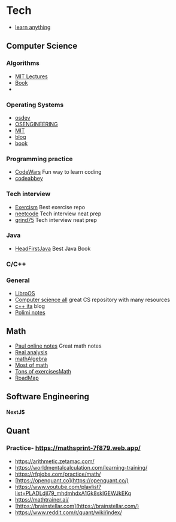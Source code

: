 
# Tech
- [learn anything](http://www.learn-anything.xyz)

## Computer Science
### Algorithms
  - [MIT Lectures](https://ocw.mit.edu/courses/6-006-introduction-to-algorithms-spring-2020/)
  - [Book]([https://ocw.mit.edu/courses/6-006-introduction-to-algorithms-spring-2020/](https://dl.ebooksworld.ir/books/Introduction.to.Algorithms.4th.Leiserson.Stein.Rivest.Cormen.MIT.Press.9780262046305.EBooksWorld.ir.pdf))
  - 
### Operating Systems 
 - [osdev](https://wiki.osdev.org/Main_Page)
 - [OSENGINEERING](https://ocw.mit.edu/courses/6-828-operating-system-engineering-fall-2012/pages/syllabus/)
- [MIT](https://pdos.csail.mit.edu/6.828/2018/overview.html)
- [blog](https://os.phil-opp.com/)
 - [book](https://drive.uqu.edu.sa/_/mskhayat/files/MySubjects/2017SS%20Operating%20Systems/Abraham%20Silberschatz-Operating%20System%20Concepts%20(9th,2012_12).pdf)

### Programming practice
- [CodeWars](https://www.codewars.com/) Fun way to learn coding
- [codeabbey](https://www.codeabbey.com/)
  
### Tech interview
- [Exercism](notion://www.notion.so/exercism.org) Best exercise repo
- [neetcode](notion://www.notion.so/neetcode.io) Tech interview neat prep
- [grind75](https://www.techinterviewhandbook.org/grind75) Tech interview neat prep

### Java
- [HeadFirstJava](https://www.amazon.co.uk/Head-First-Java-3rd-Brain-Friendly/dp/1491910771) Best Java Book

### C/C++


### General 
- [LibroOS](https://il-libro-open-source.github.io/)
- [Computer science all](https://github.com/ossu/computer-science) great CS repository with many resources
- [c++ ita](https://marcoarena.wordpress.com/) blog
- [Polimi notes](https://github.com/martinopiaggi/polimi-notes)

## Math
- [Paul online notes](https://tutorial.math.lamar.edu/) Great math notes
- [Real analysis](https://www.jirka.org/ra/)
- [math](https://www.jirka.org/ra/)[Algebra](https://open.math.uwaterloo.ca/)
- [Most of math](https://raw.githubusercontent.com/pelegs/maths_book/main/bookmain.pdf)
- [Tons of exercises](https://archive.org/details/berkeleyproblemsinmathematics1/mode/2up)[Math](https://github.com/TalalAlrawajfeh/mathematics-roadmap)
- [RoadMap](https://github.com/TalalAlrawajfeh/mathematics-roadmap)

## Software Engineering
#### NextJS

## Quant
### Practice- https://mathsprint-7f879.web.app/
- https://arithmetic.zetamac.com/
- https://worldmentalcalculation.com/learning-training/
- https://rfqjobs.com/practice/math/
- [https://openquant.co](https://openquant.co/)
- https://www.youtube.com/playlist?list=PLADLdjl79_mhdmhdxA1Gk8sklGEWJkEKq
- https://mathtrainer.ai/
- [https://brainstellar.com](https://brainstellar.com/)
- https://www.reddit.com/r/quant/wiki/index/


